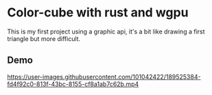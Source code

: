 
# Color-cube with rust and wgpu

This is my first project using a graphic api, it's a bit like drawing a first triangle but more difficult. 


## Demo

https://user-images.githubusercontent.com/101042422/189525384-fd4f92c0-813f-43bc-8155-cf8a1ab7c62b.mp4


